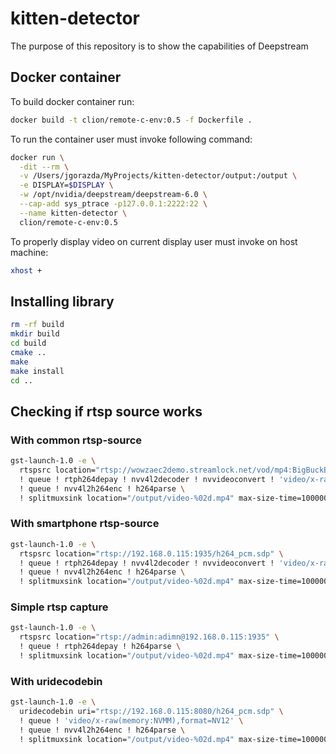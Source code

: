 # kitten-detector
The purpose of this repository is to show the capabilities of Deepstream

## Docker container

To build docker container run:
```bash
docker build -t clion/remote-c-env:0.5 -f Dockerfile .
```

To run the container user must invoke following command:

```bash
docker run \
  -dit --rm \
  -v /Users/jgorazda/MyProjects/kitten-detector/output:/output \
  -e DISPLAY=$DISPLAY \
  -w /opt/nvidia/deepstream/deepstream-6.0 \
  --cap-add sys_ptrace -p127.0.0.1:2222:22 \
  --name kitten-detector \
  clion/remote-c-env:0.5
```

To properly display video on current display user must invoke on host machine:
```bash
xhost +
```


## Installing library
```bash
rm -rf build
mkdir build
cd build
cmake ..
make
make install
cd ..
```

## Checking if rtsp source works

### With common rtsp-source
```bash
gst-launch-1.0 -e \
  rtspsrc location="rtsp://wowzaec2demo.streamlock.net/vod/mp4:BigBuckBunny_115k.mp4" \
  ! queue ! rtph264depay ! nvv4l2decoder ! nvvideoconvert ! 'video/x-raw(memory:NVMM),format=NV12' \
  ! queue ! nvv4l2h264enc ! h264parse \
  ! splitmuxsink location="/output/video-%02d.mp4" max-size-time=10000000000
```

### With smartphone rtsp-source
```bash
gst-launch-1.0 -e \
  rtspsrc location="rtsp://192.168.0.115:1935/h264_pcm.sdp" \
  ! queue ! rtph264depay ! nvv4l2decoder ! nvvideoconvert ! 'video/x-raw(memory:NVMM),format=NV12' \
  ! queue ! nvv4l2h264enc ! h264parse \
  ! splitmuxsink location="/output/video-%02d.mp4" max-size-time=10000000000
```

### Simple rtsp capture
```bash
gst-launch-1.0 -e \
  rtspsrc location="rtsp://admin:adimn@192.168.0.115:1935" \
  ! queue ! rtph264depay ! h264parse \
  ! splitmuxsink location="/output/video-%02d.mp4" max-size-time=10000000000
```

### With uridecodebin
```bash
gst-launch-1.0 -e \
  uridecodebin uri="rtsp://192.168.0.115:8080/h264_pcm.sdp" \
  ! queue ! 'video/x-raw(memory:NVMM),format=NV12' \
  ! queue ! nvv4l2h264enc ! h264parse \
  ! splitmuxsink location="/output/video-%02d.mp4" max-size-time=10000000000
```